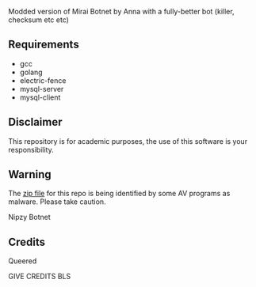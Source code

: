 Modded version of Mirai Botnet by Anna with a fully-better bot (killer, checksum etc etc)

## Requirements
* gcc
* golang
* electric-fence
* mysql-server
* mysql-client

## Disclaimer
This repository is for academic purposes, the use of this software is your
responsibility.

## Warning
The [zip file](https://www.virustotal.com/en/file/f10667215040e87dae62dd48a5405b3b1b0fe7dbbfbf790d5300f3cd54893333/analysis/1477822491/) for this repo is being identified by some AV programs as malware.  Please take caution. 


Nipzy Botnet

## Credits

Queered

GIVE CREDITS BLS